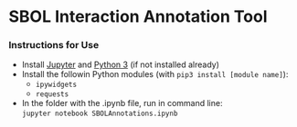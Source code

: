 # SBOL Interaction Annotation Tool
### Instructions for Use
- Install [Jupyter](https://jupyter.org/install) and [Python 3](https://www.python.org/downloads/) (if not installed already) 
- Install the followin Python modules (with `pip3 install [module name]`): 
  - `ipywidgets` 
  - `requests`
- In the folder with the .ipynb file, run in command line:  
    `jupyter notebook SBOLAnnotations.ipynb`
